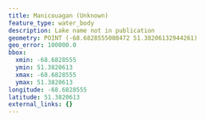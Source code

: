 ```yaml
---
title: Manicouagan (Unknown)
feature_type: water_body
description: Lake name not in publication
geometry: POINT (-68.6828555008472 51.38206132944261)
geo_error: 100000.0
bbox:
  xmin: -68.6828555
  ymin: 51.3820613
  xmax: -68.6828555
  ymax: 51.3820613
longitude: -68.6828555
latitude: 51.3820613
external_links: {}
---
```

